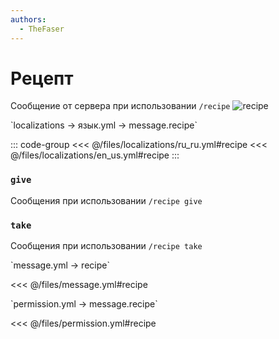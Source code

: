 ```yaml
---
authors:
  - TheFaser
---
```


# Рецепт

<!--@include: @/parts/vanillaWarn.md#command-->

Сообщение от сервера при использовании `/recipe`
![recipe](/recipe.png)

[//]: # (localization)
<!--@include: @/parts/words.md#localization--> 
<!--@include: @/parts/words.md#path--> `localizations → язык.yml → message.recipe`

<!--@include: @/parts/words.md#default--> 

::: code-group
<<< @/files/localizations/ru_ru.yml#recipe
<<< @/files/localizations/en_us.yml#recipe
:::

### `give`

Сообщения при использовании `/recipe give`

### `take`

Сообщения при использовании `/recipe take`

[//]: # (message.yml)
<!--@include: @/parts/words.md#setting-->
<!--@include: @/parts/words.md#path--> `message.yml → recipe`

<!--@include: @/parts/words.md#default-->
<<< @/files/message.yml#recipe

<!--@include: @/parts/enable.md-->

<!--@include: @/parts/range.md-->
<!--@include: @/parts/destination.md-->
<!--@include: @/parts/sound.md-->

[//]: # (permission.yml)
<!--@include: @/parts/words.md#permission-->
<!--@include: @/parts/words.md#path--> `permission.yml → message.recipe`

<!--@include: @/parts/words.md#default-->
<<< @/files/permission.yml#recipe

<!--@include: @/parts/permission/permissionTier3.md-->
<!--@include: @/parts/permission/sound.md-->